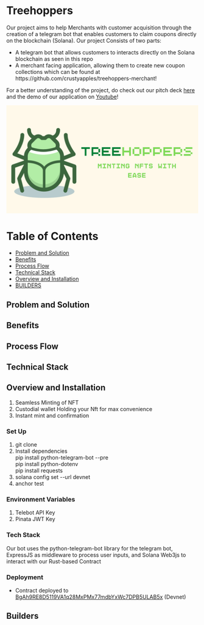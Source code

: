 # Treehoppers
Our project aims to help Merchants with customer acquisition through the creation of a telegram bot that enables customers to claim coupons directly on the blockchain (Solana). Our project Consists of two parts: 

<ul>
<li>A telegram bot that allows customers to interacts directly on the Solana blockchain as seen in this repo</li>
<li>A merchant facing application, allowing them to create new coupon collections which can be found at https://github.com/crustyapples/treehoppers-merchant!</li>
</ul>

For a better understanding of the project, do check out our pitch deck [here](https://www.canva.com/design/DAFXJE3KDho/jDnSqSJxUaFqxMSJB15D1g/view?utm_content=DAFXJE3KDho&utm_campaign=designshare&utm_medium=link&utm_source=publishsharelink) and the demo of our application on [Youtube](https://www.youtube.com/watch?v=EzBdCXiMzFM)!

<p align='center'>
<img src="imgs/intro_page.png"/>
</p>

# Table of Contents
- [Problem and Solution](##problem-and-solution)
- [Benefits](##benefits)
- [Process Flow](##process-flow)
- [Technical Stack](##technical-stack)
- [Overview and Installation](##overview-and-installation)
- [BUILDERS](##builders)

## Problem and Solution

## Benefits

## Process Flow

## Technical Stack

## Overview and Installation
1. Seamless Minting of NFT
2. Custodial wallet Holding your Nft for max convenience
3. Instant mint and confirmation

### Set Up

1. git clone
2. Install dependencies\
    pip install python-telegram-bot --pre\
    pip install python-dotenv\
    pip install requests
2. solana config set --url devnet
3. anchor test

### Environment Variables
1. Telebot API Key
2. Pinata JWT Key

### Tech Stack
Our bot uses the python-telegram-bot library for the telegram bot, ExpressJS as middleware to process user inputs, and Solana Web3js to interact with our Rust-based Contract

### Deployment
- Contract deployed to [BgAh9RE8D5119VA1q28MxPMx77mdbYxWc7DPB5ULAB5x](https://solana.fm/address/BgAh9RE8D5119VA1q28MxPMx77mdbYxWc7DPB5ULAB5x) (Devnet)

## Builders
